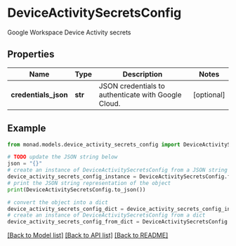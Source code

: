 # DeviceActivitySecretsConfig

Google Workspace Device Activity secrets

## Properties

Name | Type | Description | Notes
------------ | ------------- | ------------- | -------------
**credentials_json** | **str** | JSON credentials to authenticate with Google Cloud. | [optional] 

## Example

```python
from monad.models.device_activity_secrets_config import DeviceActivitySecretsConfig

# TODO update the JSON string below
json = "{}"
# create an instance of DeviceActivitySecretsConfig from a JSON string
device_activity_secrets_config_instance = DeviceActivitySecretsConfig.from_json(json)
# print the JSON string representation of the object
print(DeviceActivitySecretsConfig.to_json())

# convert the object into a dict
device_activity_secrets_config_dict = device_activity_secrets_config_instance.to_dict()
# create an instance of DeviceActivitySecretsConfig from a dict
device_activity_secrets_config_from_dict = DeviceActivitySecretsConfig.from_dict(device_activity_secrets_config_dict)
```
[[Back to Model list]](../README.md#documentation-for-models) [[Back to API list]](../README.md#documentation-for-api-endpoints) [[Back to README]](../README.md)


